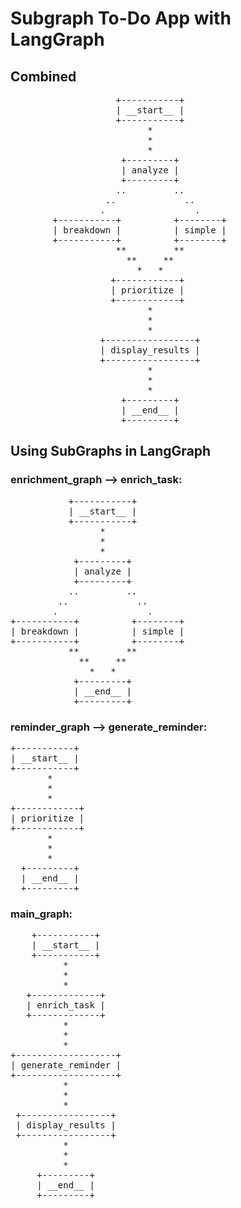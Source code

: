 # Subgraph To-Do App with LangGraph
## Combined 
<pre style="white-space:pre;overflow-x:auto;line-height:normal;font-family:Menlo,'DejaVu Sans Mono',consolas,'Courier New',monospace">
                    +-----------+                    
                    | __start__ |                    
                    +-----------+                    
                          *                          
                          *                          
                          *                          
                     +---------+                     
                     | analyze |                     
                     +---------+                     
                    ..         ..                    
                  ..             ..                  
                 .                 .                 
        +-----------+          +--------+            
        | breakdown |          | simple |            
        +-----------+          +--------+            
                    **         **                    
                      **     **                      
                        *   *                        
                   +------------+                    
                   | prioritize |                    
                   +------------+                    
                          *                          
                          *                          
                          *                          
                 +-----------------+                 
                 | display_results |                 
                 +-----------------+                 
                          *                          
                          *                          
                          *                          
                     +---------+                     
                     | __end__ |                     
                     +---------+                     
</pre>
## Using SubGraphs in LangGraph
### enrichment_graph --> enrich_task:
<pre style="white-space:pre;overflow-x:auto;line-height:normal;font-family:Menlo,'DejaVu Sans Mono',consolas,'Courier New',monospace">           +-----------+           
           | __start__ |           
           +-----------+           
                 *                 
                 *                 
                 *                 
            +---------+            
            | analyze |            
            +---------+            
           ..         ..           
         ..             ..         
        .                 .        
+-----------+          +--------+  
| breakdown |          | simple |  
+-----------+          +--------+  
           **         **           
             **     **             
               *   *               
            +---------+            
            | __end__ |            
            +---------+            
</pre>

### reminder_graph --> generate_reminder:
<pre style="white-space:pre;overflow-x:auto;line-height:normal;font-family:Menlo,'DejaVu Sans Mono',consolas,'Courier New',monospace">
+-----------+  
| __start__ |  
+-----------+  
       *       
       *       
       *       
+------------+ 
| prioritize | 
+------------+ 
       *       
       *       
       *       
  +---------+  
  | __end__ |  
  +---------+  
</pre>

### main_graph:
<pre style="white-space:pre;overflow-x:auto;line-height:normal;font-family:Menlo,'DejaVu Sans Mono',consolas,'Courier New',monospace">    +-----------+      
    | __start__ |      
    +-----------+      
          *            
          *            
          *            
   +-------------+     
   | enrich_task |     
   +-------------+     
          *            
          *            
          *            
+-------------------+  
| generate_reminder |  
+-------------------+  
          *            
          *            
          *            
 +-----------------+   
 | display_results |   
 +-----------------+   
          *            
          *            
          *            
     +---------+       
     | __end__ |       
     +---------+       
</pre>

